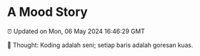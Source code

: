 # A Mood Story

⏰ Updated on Mon, 06 May 2024 16:46:29 GMT

💭 Thought: Koding adalah seni; setiap baris adalah goresan kuas.

